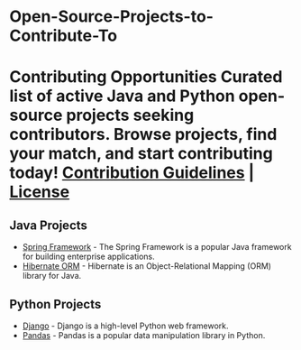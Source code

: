 # Open-Source-Projects-to-Contribute-To
# Contributing Opportunities  Curated list of active Java and Python open-source projects seeking contributors.  Browse projects, find your match, and start contributing today!  [Contribution Guidelines](CONTRIBUTING.md) | [License](LICENSE)
## Java Projects

- [Spring Framework](https://github.com/spring-projects/spring-framework) - The Spring Framework is a popular Java framework for building enterprise applications.
- [Hibernate ORM](https://github.com/hibernate/hibernate-orm) - Hibernate is an Object-Relational Mapping (ORM) library for Java.

## Python Projects

- [Django](https://github.com/django/django) - Django is a high-level Python web framework.
- [Pandas](https://github.com/pandas-dev/pandas) - Pandas is a popular data manipulation library in Python.
